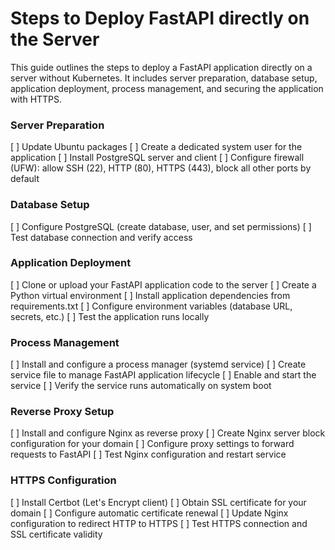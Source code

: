 # Steps to Deploy FastAPI directly on the Server

This guide outlines the steps to deploy a FastAPI application directly on a server without Kubernetes. It includes server preparation, database setup, application deployment, process management, and securing the application with HTTPS.

### Server Preparation
[ ] Update Ubuntu packages
[ ] Create a dedicated system user for the application
[ ] Install PostgreSQL server and client
[ ] Configure firewall (UFW): allow SSH (22), HTTP (80), HTTPS (443), block all other ports by default

### Database Setup
[ ] Configure PostgreSQL (create database, user, and set permissions)
[ ] Test database connection and verify access

### Application Deployment
[ ] Clone or upload your FastAPI application code to the server
[ ] Create a Python virtual environment
[ ] Install application dependencies from requirements.txt
[ ] Configure environment variables (database URL, secrets, etc.)
[ ] Test the application runs locally

### Process Management
[ ] Install and configure a process manager (systemd service)
[ ] Create service file to manage FastAPI application lifecycle
[ ] Enable and start the service
[ ] Verify the service runs automatically on system boot

### Reverse Proxy Setup
[ ] Install and configure Nginx as reverse proxy
[ ] Create Nginx server block configuration for your domain
[ ] Configure proxy settings to forward requests to FastAPI
[ ] Test Nginx configuration and restart service

### HTTPS Configuration
[ ] Install Certbot (Let's Encrypt client)
[ ] Obtain SSL certificate for your domain
[ ] Configure automatic certificate renewal
[ ] Update Nginx configuration to redirect HTTP to HTTPS
[ ] Test HTTPS connection and SSL certificate validity